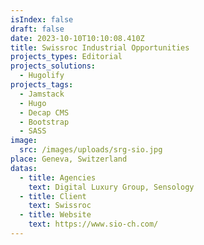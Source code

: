 ```yaml
---
isIndex: false
draft: false
date: 2023-10-10T10:10:08.410Z
title: Swissroc Industrial Opportunities
projects_types: Editorial
projects_solutions:
  - Hugolify
projects_tags:
  - Jamstack
  - Hugo
  - Decap CMS
  - Bootstrap
  - SASS
image:
  src: /images/uploads/srg-sio.jpg
place: Geneva, Switzerland
datas:
  - title: Agencies
    text: Digital Luxury Group, Sensology
  - title: Client
    text: Swissroc
  - title: Website
    text: https://www.sio-ch.com/
---
```

